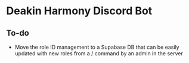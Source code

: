 # Deakin Harmony Discord Bot

## To-do

- Move the role ID management to a Supabase DB that can be easily updated with new roles from a / command by an admin in the server